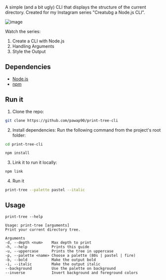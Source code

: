 A simple (and a bit ugly) CLI that displays the structure of the current directory. Created for my Instagram series "Creatubg a Node.js CLI".

![image](https://user-images.githubusercontent.com/2507959/216728044-a2f88c5f-f20d-4706-9bfe-3d77c2e557a9.png)

Watch the series:
1. Create a CLI with Node.js
2. Handling Arguments
3. Style the Output

## Dependencies
- [Node.js](https://nodejs.org/en/)
- [npm](https://www.npmjs.com/)

## Run it

1. Clone the repo:

```sh
git clone https://github.com/pawap90/print-tree-cli
```

2. Install dependencies: Run the following command from the project's root folder:

```sh
cd print-tree-cli

npm install
```

3. Link it to run it locally:

```sh
npm link
```

4. Run it

```sh
print-tree --palette pastel --italic
```

## Usage

```
print-tree --help 

Usage: print-tree [arguments]
Print your current directory tree.

Arguments
-d, --depth <num>    Max depth to print
-h, --help           Prints this guide
-u, --uppercase      Prints the tree in uppercase
-p, --palette <name> Choose a palette (80s | pastel | fire)
-b, --bold           Make the output bold
-i, --italic         Make the output italic
--background         Use the palette on background
--inverse            Invert background and foreground colors
```
